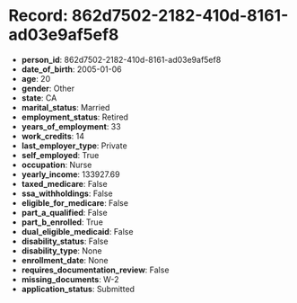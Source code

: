 # Record: 862d7502-2182-410d-8161-ad03e9af5ef8

- **person_id**: 862d7502-2182-410d-8161-ad03e9af5ef8
- **date_of_birth**: 2005-01-06
- **age**: 20
- **gender**: Other
- **state**: CA
- **marital_status**: Married
- **employment_status**: Retired
- **years_of_employment**: 33
- **work_credits**: 14
- **last_employer_type**: Private
- **self_employed**: True
- **occupation**: Nurse
- **yearly_income**: 133927.69
- **taxed_medicare**: False
- **ssa_withholdings**: False
- **eligible_for_medicare**: False
- **part_a_qualified**: False
- **part_b_enrolled**: True
- **dual_eligible_medicaid**: False
- **disability_status**: False
- **disability_type**: None
- **enrollment_date**: None
- **requires_documentation_review**: False
- **missing_documents**: W-2
- **application_status**: Submitted